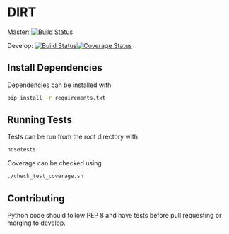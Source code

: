 DIRT
====
Master: [![Build Status](https://travis-ci.org/gnarph/DIRT.svg?branch=master)](https://travis-ci.org/gnarph/DIRT)

Develop: [![Build Status](https://travis-ci.org/gnarph/DIRT.svg?branch=develop)](https://travis-ci.org/gnarph/DIRT)[![Coverage Status](https://coveralls.io/repos/gnarph/DIRT/badge.png?branch=develop)](https://coveralls.io/r/gnarph/DIRT?branch=develop)

Install Dependencies
-------------------
Dependencies can be installed with
```bash
pip install -r requirements.txt
```

Running Tests
-------------
Tests can be run from the root directory with
```bash
nosetests
```

Coverage can be checked using
```bash
./check_test_coverage.sh
```

Contributing
------------
Python code should follow PEP 8 and have tests before pull requesting or merging to develop.

